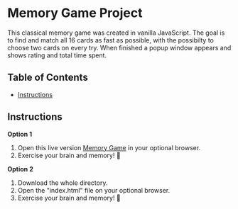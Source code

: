 # Memory Game Project
This classical memory game was created in vanilla JavaScript. 
The goal is to find and match all 16 cards as fast as possible, with the possibilty to choose two cards on every try. 
When finished a popup window appears and shows rating and total time spent.

## Table of Contents
* [Instructions](#instructions)

## Instructions

<strong>Option 1</strong>
1. Open this live version <a href="https://filmol.github.io/FM-Portfolio/Memory_Game/index.html">Memory Game</a> in your optional browser.
2. Exercise your brain and memory! 🥳

<strong>Option 2</strong>
1. Download the whole directory. 
2. Open the "index.html" file on your optional browser.
3. Exercise your brain and memory! 🥳
